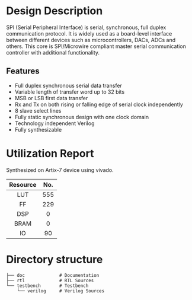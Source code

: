 # Design Description

SPI (Serial Peripheral Interface) is serial, synchronous, full duplex communication protocol. It is widely used as a board-level interface between different devices such as microcontrollers, DACs, ADCs and others. This core is SPI/Microwire compliant master serial communication controller with additional functionality.

## Features

- Full duplex synchronous serial data transfer
- Variable length of transfer word up to 32 bits
- MSB or LSB first data transfer
- Rx and Tx on both rising or falling edge of serial clock independently
- 8 slave select lines
- Fully static synchronous design with one clock domain
- Technology independent Verilog
- Fully synthesizable 

# Utilization Report
Synthesized on Artix-7 device using vivado.

|Resource| No.|
|:---:|:---:|
|LUT|555|
|FF|229|
|DSP|0|
|BRAM|0|
|IO|90|

# Directory structure

    ├── doc             # Documentation
    ├── rtl             # RTL Sources
    └── testbench       # Testbench
        └── verilog     # Verilog Sources
